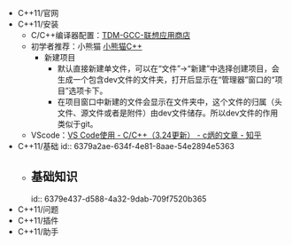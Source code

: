 - C++11/官网
- C++11/安装
	- C/C++编译器配置：[TDM-GCC-联想应用商店](https://lestore.lenovo.com/detail/L101412)
	- 初学者推荐：小熊猫 [小熊猫C++](https://royqh1979.gitee.io/redpandacpp/)
		- 新建项目
			- 默认直接新建单文件，可以在“文件”->“新建”中选择创建项目，会生成一个包含dev文件的文件夹，打开后显示在“管理器”窗口的“项目”选项卡下。
			- 在项目窗口中新建的文件会显示在文件夹中，这个文件的归属（头文件、源文件或者是附件）由dev文件储存。所以dev文件的作用类似于git。
	- VScode：[VS Code使用 - C/C++（3.24更新） - c炳的文章 - 知乎](https://zhuanlan.zhihu.com/p/442865609)
- C++11/基础
  id:: 6379a2ae-634f-4e81-8aae-54e2894e5363
	- ## 基础知识
	  id:: 6379e437-d588-4a32-9dab-709f7520b365
- C++11/问题
- C++11/插件
- C++11/助手